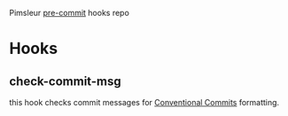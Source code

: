 Pimsleur [pre-commit](https://pre-commit.com/) hooks repo

# Hooks

## check-commit-msg
this hook checks commit messages for [Conventional Commits](https://www.conventionalcommits.org/en/v1.0.0/) formatting.